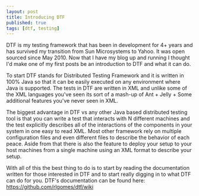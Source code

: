 ```yaml
---
layout: post
title: Introducing DTF
published: true
tags: [dtf, testing]
---
```


DTF is my testing framework that has been in development for 4+ years and has
survived my transition from Sun Microsystems to Yahoo. It was open sourced since
May 2010. Now that I have my blog up and running I thought I'd make one of my
first posts be an introduction to DTF and what it can do.

To start DTF stands for Distributed Testing Framework and it is written in 100%
Java so that it can be easily executed on any environment where Java is
supported. The tests in DTF are written in XML and unlike some of the XML
languages you've seen its sort of a mash-up of Ant + Jelly + Some additional
features you've never seen in XML.

The biggest advantage in DTF vs any other Java based distributed testing tool is
that you can write a test that interacts with N different machines and the test
explicitly describes all of the interactions of the components in your system
in one easy to read XML. Most other framework rely on multiple configuration
files and even different files to describe the behavior of each peace. Aside
from that there is also the feature to deploy your setup to your host machines
from a single machine using an XML format to describe your setup.

With all of this the best thing to do is to start by reading the documentation
written for those interested in DTF and to start really digging in to what DTF
can do for you. DTF's documentation can be found here: https://github.com/rlgomes/dtf/wiki
